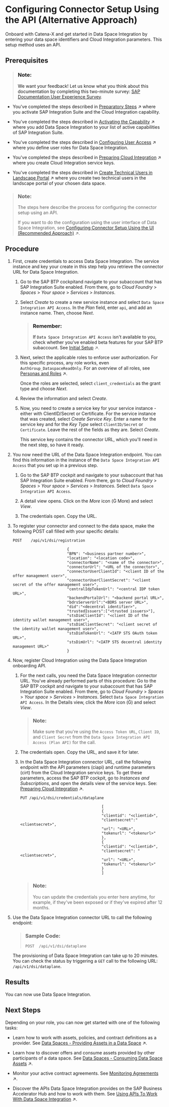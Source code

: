 <!-- loiobfa408ca806d4b9f9a891b37901d75aa -->

<link rel="stylesheet" type="text/css" href="css/sap-icons.css"/>

# Configuring Connector Setup Using the API \(Alternative Approach\)

Onboard with Catena-X and get started in Data Space Integration by entering your data space identifiers and Cloud Integration parameters. This setup method uses an API.



<a name="loiobfa408ca806d4b9f9a891b37901d75aa__prereq_h5t_pd5_jyb"/>

## Prerequisites

> ### Note:  
> We want your feedback! Let us know what you think about this documentation by completing this two-minute survey: [SAP Documentation User Experience Survey](https://sapinsights.eu.qualtrics.com/jfe/form/SV_bJ9iYJuEJNrZNUq).

-   You've completed the steps described in [Preparatory Steps](https://help.sap.com/viewer/fd99f220bba84308b411ea62c86ff31e/CLOUD/en-US/247522607cdc4dbebe6dbf09068aaa7e.html "Before you can perform the onboarding steps that are specific to Data Space Integration, you must be onboarded to SAP Integration Suite and have enabled Cloud Integration.") :arrow_upper_right: where you activate SAP Integration Suite and the Cloud Integration capability.

-   You've completed the steps described in [Activating the Capability](https://help.sap.com/viewer/fd99f220bba84308b411ea62c86ff31e/CLOUD/en-US/be375cb46b4a4fada37e62b90efcf0d8.html "Learn how to activate the Data Space Integration capability within SAP Integration Suite.") :arrow_upper_right: where you add Data Space Integration to your list of active capabilities of SAP Integration Suite.
-   You've completed the steps described in [Configuring User Access](https://help.sap.com/viewer/fd99f220bba84308b411ea62c86ff31e/CLOUD/en-US/cc811d8612d64ede9ccf7edcb390ecc2.html "Before users can access the application, you need to assign the relevant role collections to them.") :arrow_upper_right: where you define user roles for Data Space Integration.

-   You've completed the steps described in [Preparing Cloud Integration](https://help.sap.com/viewer/fd99f220bba84308b411ea62c86ff31e/CLOUD/en-US/7014b7d65f2d479d9328d302e5ec0499.html "Data Space Integration interacts with Cloud Integration, so you must perform a few preparatory steps before you can get started with Data Space Integration.") :arrow_upper_right: where you create Cloud Integration service keys.

-   You've completed the steps described in [Create Technical Users in Landscape Portal](https://help.sap.com/viewer/fd99f220bba84308b411ea62c86ff31e/CLOUD/en-US/fb8d9abc5a35406c8565701ddcc7d217.html "Prepare your technical users in the landscape portal of your chosen data space.") :arrow_upper_right: where you create two technical users in the landscape portal of your chosen data space.


> ### Note:  
> The steps here describe the process for configuring the connector setup using an API.
> 
> If you want to do the configuration using the user interface of Data Space Integration, see [Configuring Connector Setup Using the UI (Recommended Approach)](https://help.sap.com/viewer/fd99f220bba84308b411ea62c86ff31e/CLOUD/en-US/802257f4a72642ad80812009e4bd3c54.html "Onboard with Catena-X and get started in Data Space Integration by entering your data space identifiers and Cloud Integration parameters. This setup method uses the user interface of Data Space Integration.") :arrow_upper_right:.



<a name="loiobfa408ca806d4b9f9a891b37901d75aa__steps_p54_vlj_pyb"/>

## Procedure

1.  First, create credentials to access Data Space Integration. The service instance and key your create in this step help you retrieve the connector URL for Data Space Integration.

    1.  Go to the SAP BTP cockpitand navigate to your subaccount that has SAP Integration Suite enabled. From there, go to *Cloud Foundry* \> *Spaces* \> *Your space* \> *Services* \> *Instances*.

    2.  Select *Create* to create a new service instance and select `Data Space Integration API Access`. In the *Plan* field, enter `api`, and add an instance name. Then, choose *Next*.

        > ### Remember:  
        > If `Data Space Integration API Access` isn't available to you, check whether you've enabled beta features for your SAP BTP subaccount. See [Initial Setup](https://help.sap.com/viewer/fd99f220bba84308b411ea62c86ff31e/CLOUD/en-US/e8539cf283184169a71fe45be6719bff.html "Learn how to set up the Data Space Integration capability within SAP Integration Suite.") :arrow_upper_right:.

    3.  Next, select the applicable roles to enforce user authorization. For this specific process, any role works, even `AuthGroup_DataspaceReadOnly`. For an overview of all roles, see [Personas and Roles](https://help.sap.com/viewer/fd99f220bba84308b411ea62c86ff31e/CLOUD/en-US/bb8cd79bd90e4b70ae424d7ff3f8c1e8.html "Get an overview of the personas and roles in Data Space Integration and the tasks they can accomplish.") :arrow_upper_right:.

        Once the roles are selected, select `client_credentials` as the grant type and choose *Next*.

    4.  Review the information and select *Create*.

    5.  Now, you need to create a service key for your service instance - either with ClientID/Secret or Certificate. For the service instance that was created, select *Create Service Key*. Enter a name for the service key and for the *Key Type* select `ClientID/Secret` or `Certificate`. Leave the rest of the fields as they are. Select *Create*.

        This service key contains the connector URL, which you'll need in the next step, so have it ready.


2.  You now need the URL of the Data Space Integration endpoint. You can find this information in the instance of the `Data Space Integration API Access` that you set up in a previous step.

    1.  Go to the SAP BTP cockpit and navigate to your subaccount that has SAP Integration Suite enabled. From there, go to *Cloud Foundry* \> *Spaces* \> *Your space* \> *Services* \> *Instances*. Select `Data Space Integration API Access`.

    2.  A detail view opens. Click on the *More* icon \(<span class="SAP-icons-V5"></span> More\) and select *View*.

    3.  The credentials open. Copy the URL.


3.  To register your connector and connect to the data space, make the following POST call filled with your specific details:

    ```
    POST	/api/v1/dsi/registration
    						
    						{
    						"BPN": "<business partner number>",
    						"location": "<location code>",
    						"connectorName": "<name of the connector>",
    						"connectorUrl": "<URL of the connector>",
    						"connectorUserClientId": "<client ID of the offer management user>",
    						"connectorUserClientSecret": "<client secret of the offer management user>",
    						"centralIdpTokenUrl": "<central IDP token URL>",
    						"backendPortalUrl": "<backend portal URL>",
    						"bdrsServerUrl":"<BDRS server URL>",
    						"did":"<decentral identifier>",
    						"trustedIssuers":["<trusted issuers>"], 
    						"stsDimClientId": "<client ID of the identity wallet management user>",
    						"stsDimClientSecret": "<client secret of the identity wallet management user>",
    						"stsDimTokenUrl": "<IATP STS OAuth token URL>",
    						"stsDimUrl": "<IATP STS decentral identity management URL>"
    						}
    ```

4.  Now, register Cloud Integration using the Data Space Integration onboarding API.

    1.  For the next calls, you need the Data Space Integration connector URL. You've already performed parts of this procedure: Go to the SAP BTP cockpit and navigate to your subaccount that has SAP Integration Suite enabled. From there, go to *Cloud Foundry* \> *Spaces* \> *Your space* \> *Services* \> *Instances*. Select `Data Space Integration API Access`. In the Details view, click the *More* icon \(<span class="SAP-icons-V5"></span>\) and select *View*.

        > ### Note:  
        > Make sure that you're using the `Access Token URL`, `Client ID`, and `Client Secret` from the `Data Space Integration API Access (Plan API)` for the call.

    2.  The credentials open. Copy the URL, and save it for later.

    3.  In the Data Space Integration connector URL, call the following endpoint with the API parameters \(ciapi\) and runtime parameters \(cirt\) from the Cloud Integration service keys. To get these parameters, access the SAP BTP cockpit, go to *Instances and Subscriptions*, and open the details view of the service keys. See: [Preparing Cloud Integration](https://help.sap.com/viewer/fd99f220bba84308b411ea62c86ff31e/CLOUD/en-US/7014b7d65f2d479d9328d302e5ec0499.html "Data Space Integration interacts with Cloud Integration, so you must perform a few preparatory steps before you can get started with Data Space Integration.") :arrow_upper_right:.

        ```
        PUT	/api/v1/dsi/credentials/dataplane
        									
        									[     
        									{
        									"clientid": "<clientid>",
        									"clientsecret":"<clientsecret>",
        									"url": "<URL>",
        									"tokenurl": "<tokenurl>"
        									},
        									{
        									"clientid": "<clientid>",
        									"clientsecret": "<clientsecret>",
        									"url": "<URL>",
        									"tokenurl": "<tokenurl>"
        									}
        									]
        ```

        > ### Note:  
        > You can update the credentials you enter here anytime, for example, if they've been exposed or if they've expired after 12 months.


5.  Use the Data Space Integration connector URL to call the following endpoint:

    > ### Sample Code:  
    > ```
    > POST	/api/v1/dsi/dataplane
    > ```

    The provisioning of Data Space Integration can take up to 20 minutes. You can check the status by triggering a `GET` call to the following URL: `/api/v1/dsi/dataplane`.




<a name="loiobfa408ca806d4b9f9a891b37901d75aa__result_t3z_p25_jyb"/>

## Results

You can now use Data Space Integration.



<a name="loiobfa408ca806d4b9f9a891b37901d75aa__postreq_cy4_m4c_kcc"/>

## Next Steps

Depending on your role, you can now get started with one of the following tasks:

-   Learn how to work with assets, policies, and contract definitions as a provider. See [Data Spaces - Providing Assets in a Data Space](https://help.sap.com/viewer/fd99f220bba84308b411ea62c86ff31e/CLOUD/en-US/e438274e254449429a1d9752b24a3c78.html "In Data Space Integration, as a provider, you want to create assets and policies, and bundle them into contract definitions to facilitate data exchange between different members of your network.") :arrow_upper_right:.

-   Learn how to discover offers and consume assets provided by other participants of a data space. See [Data Spaces - Consuming Data Space Assets](https://help.sap.com/viewer/fd99f220bba84308b411ea62c86ff31e/CLOUD/en-US/32a37405e68246669bb3b4c1a8995e7c.html "In Data Space Integration, as a consumer, you want to consume data assets provided by other members of the data space.") :arrow_upper_right:.

-   Monitor your active contract agreements. See [Monitoring Agreements](https://help.sap.com/viewer/fd99f220bba84308b411ea62c86ff31e/CLOUD/en-US/b0169176b43b4e02a03b3b24c5adf8b6.html "Get an overview of existing agreements both as a provider and a consumer.") :arrow_upper_right:.

-   Discover the APIs Data Space Integration provides on the SAP Business Accelerator Hub and how to work with them. See [Using APIs To Work With Data Space Integration](https://help.sap.com/viewer/fd99f220bba84308b411ea62c86ff31e/CLOUD/en-US/17544cc377394d2885662fbda0bdd00b.html "Data Space Integration provides APIs for accessing and managing resources, which can be tested on the SAP Business Accelerator Hub. To interact with Data Space Integration using the API, you must create a service instance and service key for inbound authentication.") :arrow_upper_right:.


